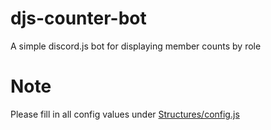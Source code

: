# djs-counter-bot
A simple discord.js bot for displaying member counts by role

# Note
Please fill in all config values under [Structures/config.js](https://github.com/ZachZeop/djs-counter-bot/blob/main/Structures/config.js)
